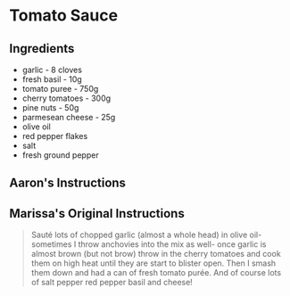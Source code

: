 # Tomato Sauce

## Ingredients
- garlic - 8 cloves
- fresh basil - 10g
- tomato puree - 750g
- cherry tomatoes - 300g
- pine nuts - 50g
- parmesean cheese - 25g
- olive oil
- red pepper flakes
- salt
- fresh ground pepper

## Aaron's Instructions


## Marissa's Original Instructions

> Sauté lots of chopped garlic (almost a whole head) in olive oil- sometimes I throw anchovies into the mix as well- once garlic is almost brown (but not brow) throw in the cherry tomatoes and cook them on high heat until they are start to blister open. Then I smash them down and had a can of fresh tomato purée. And of course lots of salt pepper red pepper basil and cheese!